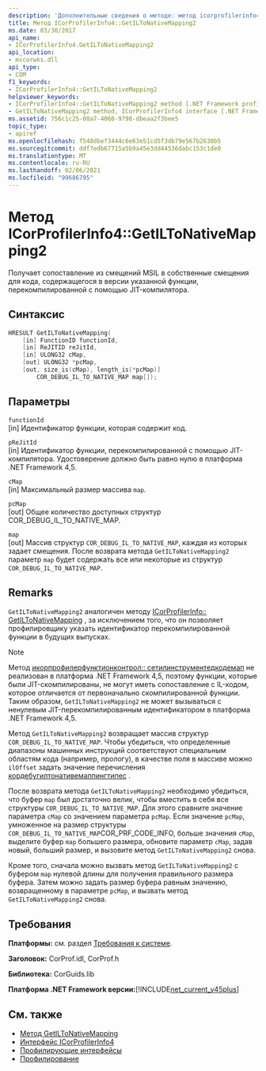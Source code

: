 ```yaml
---
description: 'Дополнительные сведения о методе: метод icorprofilerinfo4:: GetILToNativeMapping2'
title: Метод ICorProfilerInfo4::GetILToNativeMapping2
ms.date: 03/30/2017
api_name:
- ICorProfilerInfo4.GetILToNativeMapping2
api_location:
- mscorwks.dll
api_type:
- COM
f1_keywords:
- ICorProfilerInfo4::GetILToNativeMapping2
helpviewer_keywords:
- ICorProfilerInfo4::GetILToNativeMapping2 method [.NET Framework profiling]
- GetILToNativeMapping2 method, ICorProfilerInfo4 interface [.NET Framework profiling]
ms.assetid: 756c1c25-08a7-4060-9798-dbeaa2f3bee5
topic_type:
- apiref
ms.openlocfilehash: f548dbef3444c6e63e51cd5f3db79e567b2630b5
ms.sourcegitcommit: ddf7edb67715a5b9a45e3dd44536dabc153c1de0
ms.translationtype: MT
ms.contentlocale: ru-RU
ms.lasthandoff: 02/06/2021
ms.locfileid: "99686795"
---
```

# <a name="icorprofilerinfo4getiltonativemapping2-method"></a>Метод ICorProfilerInfo4::GetILToNativeMapping2

Получает сопоставление из смещений MSIL в собственные смещения для кода, содержащегося в версии указанной функции, перекомпилированной с помощью JIT-компилятора.  
  
## <a name="syntax"></a>Синтаксис  
  
```cpp  
HRESULT GetILToNativeMapping(  
    [in] FunctionID functionId,  
    [in] ReJITID reJitId,  
    [in] ULONG32 cMap,  
    [out] ULONG32 *pcMap,  
    [out, size_is(cMap), length_is(*pcMap)]  
        COR_DEBUG_IL_TO_NATIVE_MAP map[]);  
```  
  
## <a name="parameters"></a>Параметры  

 `functionId`  
 [in] Идентификатор функции, которая содержит код.  
  
 `pReJitId`  
 [in] Идентификатор функции, перекомпилированной с помощью JIT-компилятора. Удостоверение должно быть равно нулю в платформа .NET Framework 4,5.  
  
 `cMap`  
 [in] Максимальный размер массива `map`.  
  
 `pcMap`  
 [out] Общее количество доступных структур COR_DEBUG_IL_TO_NATIVE_MAP.  
  
 `map`  
 [out] Массив структур `COR_DEBUG_IL_TO_NATIVE_MAP`, каждая из которых задает смещения. После возврата метода `GetILToNativeMapping2` параметр `map` будет содержать все или некоторые из структур `COR_DEBUG_IL_TO_NATIVE_MAP`.  
  
## <a name="remarks"></a>Remarks  

 `GetILToNativeMapping2` аналогичен методу [ICorProfilerInfo:: GetILToNativeMapping](icorprofilerinfo-getiltonativemapping-method.md) , за исключением того, что он позволяет профилировщику указать идентификатор перекомпилированной функции в будущих выпусках.  
  
> [!NOTE]
> Метод [икорпрофилерфунктионконтрол:: сетилинструментедкодемап](icorprofilerfunctioncontrol-setilinstrumentedcodemap-method.md) не реализован в платформа .NET Framework 4,5, поэтому функции, которые были JIT-скомпилированы, не могут иметь сопоставление с IL-кодом, которое отличается от первоначально скомпилированной функции. Таким образом, `GetILToNativeMapping2` не может вызываться с ненулевым JIT-перекомпилированным идентификатором в платформа .NET Framework 4,5.  
  
 Метод `GetILToNativeMapping2` возвращает массив структур `COR_DEBUG_IL_TO_NATIVE_MAP`. Чтобы убедиться, что определенные диапазоны машинных инструкций соответствуют специальным областям кода (например, прологу), в качестве поля в массиве можно `ilOffset` задать значение перечисления [кордебугилтонативемаппингтипес](../debugging/cordebugiltonativemappingtypes-enumeration.md) .  
  
 После возврата метода `GetILToNativeMapping2` необходимо убедиться, что буфер `map` был достаточно велик, чтобы вместить в себя все структуры `COR_DEBUG_IL_TO_NATIVE_MAP`. Для этого сравните значение параметра `cMap` со значением параметра `pcMap`. Если значение `pcMap`, умноженное на размер структуры `COR_DEBUG_IL_TO_NATIVE_MAP`COR_PRF_CODE_INFO, больше значения `cMap`, выделите буфер `map` большего размера, обновите параметр `cMap`, задав новый, больший размер, и вызовите метод `GetILToNativeMapping2` снова.  
  
 Кроме того, сначала можно вызвать метод `GetILToNativeMapping2` с буфером `map` нулевой длины для получения правильного размера буфера. Затем можно задать размер буфера равным значению, возвращенному в параметре `pcMap`, и вызвать метод `GetILToNativeMapping2` снова.  
  
## <a name="requirements"></a>Требования  

 **Платформы:** см. раздел [Требования к системе](../../get-started/system-requirements.md).  
  
 **Заголовок:** CorProf.idl, CorProf.h  
  
 **Библиотека:** CorGuids.lib  
  
 **Платформа .NET Framework версии:**[!INCLUDE[net_current_v45plus](../../../../includes/net-current-v45plus-md.md)]  
  
## <a name="see-also"></a>См. также

- [Метод GetILToNativeMapping](icorprofilerinfo-getiltonativemapping-method.md)
- [Интерфейс ICorProfilerInfo4](icorprofilerinfo4-interface.md)
- [Профилирующие интерфейсы](profiling-interfaces.md)
- [Профилирование](index.md)
